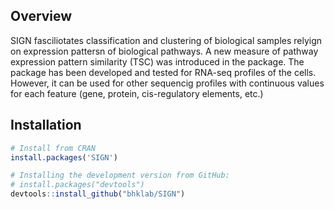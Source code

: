 Overview
--------

SIGN fasciliotates classification and clustering of biological samples relyign on expression pattersn of biological pathways. A new measure of pathway expression pattern similarity (TSC) was introduced in the package. The package has been developed and tested for RNA-seq profiles of the cells. However, it can be used for other sequencig profiles with continuous values for each feature (gene, protein, cis-regulatory elements, etc.)


Installation
------------

``` r
# Install from CRAN
install.packages('SIGN')

# Installing the development version from GitHub:
# install.packages("devtools")
devtools::install_github("bhklab/SIGN")
